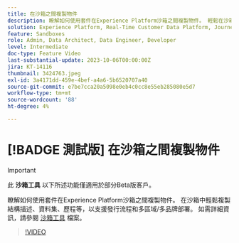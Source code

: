 ```yaml
---
title: 在沙箱之間複製物件
description: 瞭解如何使用套件在Experience Platform沙箱之間複製物件。 輕鬆在沙箱中複製結構描述、資料集、歷程等。
solution: Experience Platform, Real-Time Customer Data Platform, Journey Optimizer
feature: Sandboxes
role: Admin, Data Architect, Data Engineer, Developer
level: Intermediate
doc-type: Feature Video
last-substantial-update: 2023-10-06T00:00:00Z
jira: KT-14116
thumbnail: 3424763.jpeg
exl-id: 3a4171dd-459e-4bef-a4a6-5b6520707a40
source-git-commit: e7be7cca20a5098e0eb4c0cc8e55eb285080e5d7
workflow-type: tm+mt
source-wordcount: '88'
ht-degree: 4%

---
```


# [!BADGE 測試版] 在沙箱之間複製物件

>[!IMPORTANT]
>
>此 **沙箱工具** 以下所述功能僅適用於部分Beta版客戶。

瞭解如何使用套件在Experience Platform沙箱之間複製物件。 在沙箱中輕鬆複製結構描述、資料集、歷程等，以支援發行流程和多區域/多品牌部署。 如需詳細資訊，請參閱 [沙箱工具](https://experienceleague.adobe.com/docs/experience-platform/sandbox/ui/sandbox-tooling.html) 檔案。 

>[!VIDEO](https://video.tv.adobe.com/v/3424763/?learn=on)
